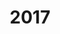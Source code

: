 ---
created: '2024-02-28 21:57:30'
description: ''
fname: pub.post.2017
id: ogayf73jwyuz2usa8w4tumx
title: '2017'
updated: '2024-02-29 00:31:19'
---